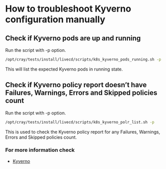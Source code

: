 # How to troubleshoot Kyverno configuration manually

## Check if Kyverno pods are up and running

Run the script with -p option.

```bash
/opt/cray/tests/install/livecd/scripts/k8s_kyverno_pods_running.sh -p
```

This will list the expected Kyverno pods in running state.

## Check if Kyverno policy report doesn’t have Failures, Warnings, Errors and Skipped policies count

Run the script with -p option.

```bash
/opt/cray/tests/install/livecd/scripts/k8s_kyverno_polr_list.sh -p
```

This is used to check the Kyverno policy report for any Failures, Warnings, Errors and Skipped policies count.

### For more information check

* [Kyverno](../kubernetes/Kyverno.md)
